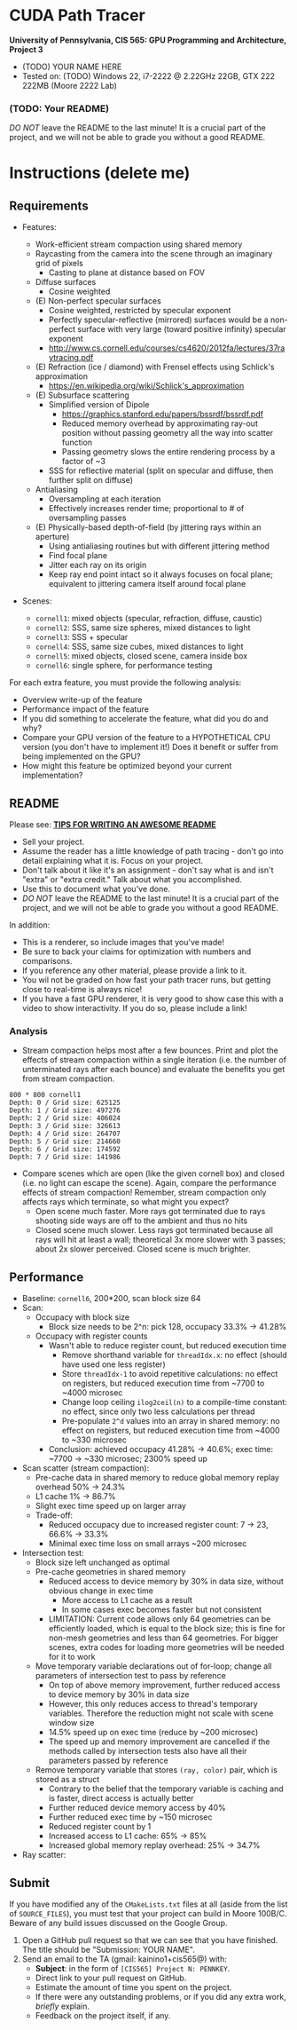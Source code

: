 CUDA Path Tracer
================

**University of Pennsylvania, CIS 565: GPU Programming and Architecture, Project 3**

* (TODO) YOUR NAME HERE
* Tested on: (TODO) Windows 22, i7-2222 @ 2.22GHz 22GB, GTX 222 222MB (Moore 2222 Lab)

### (TODO: Your README)

*DO NOT* leave the README to the last minute! It is a crucial part of the
project, and we will not be able to grade you without a good README.

Instructions (delete me)
========================

## Requirements

* Features:
  * Work-efficient stream compaction using shared memory
  * Raycasting from the camera into the scene through an imaginary grid of pixels
    * Casting to plane at distance based on FOV
  * Diffuse surfaces
    * Cosine weighted
  * (E) Non-perfect specular surfaces
    * Cosine weighted, restricted by specular exponent
    * Perfectly specular-reflective (mirrored) surfaces would be a non-perfect surface with very large (toward positive infinity) specular exponent
    * http://www.cs.cornell.edu/courses/cs4620/2012fa/lectures/37raytracing.pdf
  * (E) Refraction (ice / diamond) with Frensel effects using Schlick's approximation
    * https://en.wikipedia.org/wiki/Schlick's_approximation
  * (E) Subsurface scattering
    * Simplified version of Dipole
      * https://graphics.stanford.edu/papers/bssrdf/bssrdf.pdf
      * Reduced memory overhead by approximating ray-out position without passing geometry all the way into scatter function
      * Passing geometry slows the entire rendering process by a factor of ~3
    * SSS for reflective material (split on specular and diffuse, then further split on diffuse)
  * Antialiasing
    * Oversampling at each iteration
    * Effectively increases render time; proportional to # of oversampling passes
  * (E) Physically-based depth-of-field (by jittering rays within an aperture)
    * Using antialiasing routines but with different jittering method
    * Find focal plane
    * Jitter each ray on its origin
    * Keep ray end point intact so it always focuses on focal plane; equivalent to jittering camera itself around focal plane

* Scenes:
  * `cornell1`: mixed objects (specular, refraction, diffuse, caustic)
  * `cornell2`: SSS, same size spheres, mixed distances to light
  * `cornell3`: SSS + specular
  * `cornell4`: SSS, same size cubes, mixed distances to light
  * `cornell5`: mixed objects, closed scene, camera inside box
  * `cornell6`: single sphere, for performance testing

For each extra feature, you must provide the following analysis:

* Overview write-up of the feature
* Performance impact of the feature
* If you did something to accelerate the feature, what did you do and why?
* Compare your GPU version of the feature to a HYPOTHETICAL CPU version
  (you don't have to implement it!) Does it benefit or suffer from being
  implemented on the GPU?
* How might this feature be optimized beyond your current implementation?

## README

Please see: [**TIPS FOR WRITING AN AWESOME README**](https://github.com/pjcozzi/Articles/blob/master/CIS565/GitHubRepo/README.md)

* Sell your project.
* Assume the reader has a little knowledge of path tracing - don't go into
  detail explaining what it is. Focus on your project.
* Don't talk about it like it's an assignment - don't say what is and isn't
  "extra" or "extra credit." Talk about what you accomplished.
* Use this to document what you've done.
* *DO NOT* leave the README to the last minute! It is a crucial part of the
  project, and we will not be able to grade you without a good README.

In addition:

* This is a renderer, so include images that you've made!
* Be sure to back your claims for optimization with numbers and comparisons.
* If you reference any other material, please provide a link to it.
* You wil not be graded on how fast your path tracer runs, but getting close to
  real-time is always nice!
* If you have a fast GPU renderer, it is very good to show case this with a
  video to show interactivity. If you do so, please include a link!

### Analysis

* Stream compaction helps most after a few bounces. Print and plot the
  effects of stream compaction within a single iteration (i.e. the number of
  unterminated rays after each bounce) and evaluate the benefits you get from
  stream compaction.
```
800 * 800 cornell1
Depth: 0 / Grid size: 625125
Depth: 1 / Grid size: 497276
Depth: 2 / Grid size: 406024
Depth: 3 / Grid size: 326613
Depth: 4 / Grid size: 264707
Depth: 5 / Grid size: 214660
Depth: 6 / Grid size: 174592
Depth: 7 / Grid size: 141986
```

* Compare scenes which are open (like the given cornell box) and closed
  (i.e. no light can escape the scene). Again, compare the performance effects
  of stream compaction! Remember, stream compaction only affects rays which
  terminate, so what might you expect?
  * Open scene much faster. More rays got terminated due to rays shooting side ways are off to the ambient and thus no hits
  * Closed scene much slower. Less rays got terminated because all rays will hit at least a wall; theoretical 3x more slower with 3 passes; about 2x slower perceived. Closed scene is much brighter.

## Performance
* Baseline: `cornell6`, 200*200, scan block size 64
* Scan:
  * Occupacy with block size
    * Block size needs to be 2^n: pick 128, occupacy 33.3% -> 41.28%
  * Occupacy with register counts
    * Wasn't able to reduce register count, but reduced execution time
      * Remove shorthand variable for `threadIdx.x`: no effect (should have used one less register)
      * Store `threadIdx-1` to avoid repetitive calculations: no effect on registers, but reduced execution time from ~7700 to ~4000 microsec
      * Change loop ceiling `ilog2ceil(n)` to a compile-time constant: no effect, since only two less calculations per thread
      * Pre-populate `2^d` values into an array in shared memory: no effect on registers, but reduced execution time from ~4000 to ~330 microsec
    * Conclusion: achieved occupacy 41.28% -> 40.6%; exec time: ~7700 -> ~330 microsec; 2300% speed up
* Scan scatter (stream compaction):
  * Pre-cache data in shared memory to reduce global memory replay overhead 50% -> 24.3%
  * L1 cache 1% -> 86.7%
  * Slight exec time speed up on larger array
  * Trade-off:
    * Reduced occupacy due to increased register count: 7 -> 23, 66.6% -> 33.3%
    * Minimal exec time loss on small arrays ~200 microsec
* Intersection test:
  * Block size left unchanged as optimal
  * Pre-cache geometries in shared memory
    * Reduced access to device memory by 30% in data size, without obvious change in exec time
      * More access to L1 cache as a result
      * In some cases exec becomes faster but not consistent
    * LIMITATION: Current code allows only 64 geometries can be efficiently loaded, which is equal to the block size; this is fine for non-mesh geometries and less than 64 geometries. For bigger scenes, extra codes for loading more geometries will be needed for it to work
  * Move temporary variable declarations out of for-loop; change all parameters of intersection test to pass by reference
    * On top of above memory improvement, further reduced access to device memory by 30% in data size
    * However, this only reduces access to thread's temporary variables. Therefore the reduction might not scale with scene window size
    * 14.5% speed up on exec time (reduce by ~200 microsec)
    * The speed up and memory improvement are cancelled if the methods called by intersection tests also have all their parameters passed by reference
  * Remove temporary variable that stores `(ray, color)` pair, which is stored as a struct
    * Contrary to the belief that the temporary variable is caching and is faster, direct access is actually better
    * Further reduced device memory access by 40%
    * Further reduced exec time by ~150 microsec
    * Reduced register count by 1
    * Increased access to L1 cache: 65% -> 85%
    * Increased global memory replay overhead: 25% -> 34.7%
* Ray scatter:


## Submit

If you have modified any of the `CMakeLists.txt` files at all (aside from the
list of `SOURCE_FILES`), you must test that your project can build in Moore
100B/C. Beware of any build issues discussed on the Google Group.

1. Open a GitHub pull request so that we can see that you have finished.
   The title should be "Submission: YOUR NAME".
2. Send an email to the TA (gmail: kainino1+cis565@) with:
   * **Subject**: in the form of `[CIS565] Project N: PENNKEY`.
   * Direct link to your pull request on GitHub.
   * Estimate the amount of time you spent on the project.
   * If there were any outstanding problems, or if you did any extra
     work, *briefly* explain.
   * Feedback on the project itself, if any.

